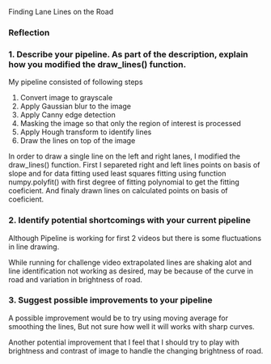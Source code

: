 
Finding Lane Lines on the Road


### Reflection

### 1. Describe your pipeline. As part of the description, explain how you modified the draw_lines() function.

My pipeline consisted of following steps
1. Convert image to grayscale
2. Apply Gaussian blur to the image
3. Apply Canny edge detection
4. Masking the image so that only the region of interest is processed
5. Apply Hough transform to identify lines
6. Draw the lines on top of the image

In order to draw a single line on the left and right lanes, I modified the draw_lines() function. First I separeted right and left lines points on basis of slope and for data fitting used least squares fitting using function numpy.polyfit() with first degree of fitting polynomial to get the fitting coeficient. And finaly drawn lines on calculated points on basis of coeficient.


### 2. Identify potential shortcomings with your current pipeline
Although Pipeline is working for first 2 videos but there is some fluctuations in line drawing. 

While running for challenge video extrapolated lines are shaking alot and line identification not working as desired, may be because of the curve in road and variation in brightness of road.   


### 3. Suggest possible improvements to your pipeline

A possible improvement would be to try using moving average for smoothing the lines, But not sure how well it will works with sharp curves.

Another potential improvement that I feel that I should try to play with brightness and contrast of image to handle the changing brightness of road.

